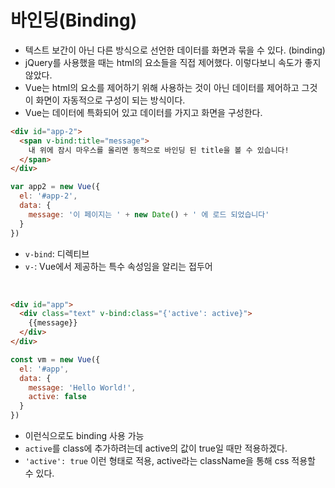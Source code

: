 # 바인딩(Binding)

- 텍스트 보간이 아닌 다른 방식으로 선언한 데이터를 화면과 묶을 수 있다. (binding)
- jQuery를 사용했을 때는 html의 요소들을 직접 제어했다. 이렇다보니 속도가 좋지 않았다. 
- Vue는 html의 요소를 제어하기 위해 사용하는 것이 아닌 데이터를 제어하고 그것이 화면이 자동적으로 구성이 되는 방식이다.
- Vue는 데이터에 특화되어 있고 데이터를 가지고 화면을 구성한다.

```html
<div id="app-2">
  <span v-bind:title="message">
    내 위에 잠시 마우스를 올리면 동적으로 바인딩 된 title을 볼 수 있습니다!
  </span>
</div>
```
```javascript
var app2 = new Vue({
  el: '#app-2',
  data: {
    message: '이 페이지는 ' + new Date() + ' 에 로드 되었습니다'
  }
})
```
- `v-bind`: 디렉티브 
- `v-`: Vue에서 제공하는 특수 속성임을 알리는 접두어

<br>

```html
<div id="app">
  <div class="text" v-bind:class="{'active': active}">
    {{message}}
  </div>
</div>
```
```javascript
const vm = new Vue({
  el: '#app',
  data: {
    message: 'Hello World!',
    active: false
  }
})
```
- 이런식으로도 binding 사용 가능
- `active`를 class에 추가하려는데 active의 값이 true일 때만 적용하겠다.
- `'active': true` 이런 형태로 적용, active라는 className을 통해 css 적용할 수 있다.
